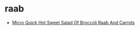 # raab

 * [Micro Quick Hot Sweet Salad Of Broccoli Raab And Carrots](index/m/micro-quick-hot-sweet-salad-of-broccoli-raab-and-carrots-106236.json)
